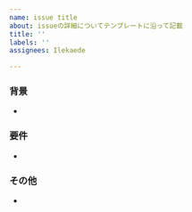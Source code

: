 ```yaml
---
name: issue title
about: issueの詳細についてテンプレートに沿って記載
title: ''
labels: ''
assignees: Ilekaede

---
```


### 背景
- 
### 要件
- 
### その他
-
